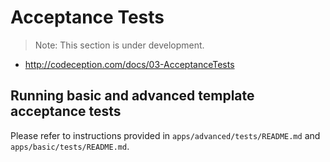 Acceptance Tests
================

> Note: This section is under development.

- http://codeception.com/docs/03-AcceptanceTests

Running basic and advanced template acceptance tests
----------------------------------------------------

Please refer to instructions provided in `apps/advanced/tests/README.md` and `apps/basic/tests/README.md`.
